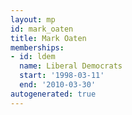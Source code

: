 ```yaml
---
layout: mp
id: mark_oaten
title: Mark Oaten
memberships:
- id: ldem
  name: Liberal Democrats
  start: '1998-03-11'
  end: '2010-03-30'
autogenerated: true
---
```

